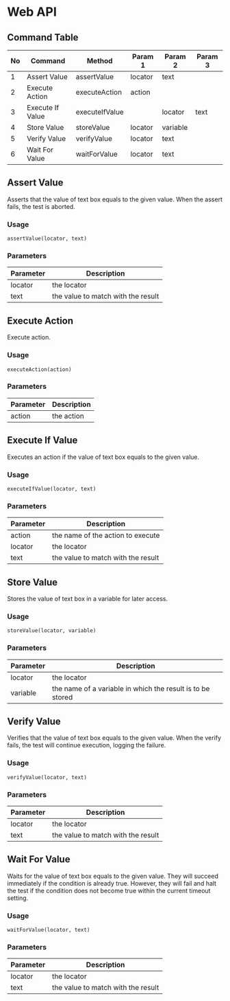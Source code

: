 # Web API

## Command Table

No | Command | Method | Param 1 | Param 2 | Param 3
--------- | --------- | --------- | --------- | --------- | ---------
1 | Assert Value | assertValue | locator | text | 
2 | Execute Action | executeAction | action |  | 
3 | Execute If Value | executeIfValue |  | locator | text
4 | Store Value | storeValue | locator | variable | 
5 | Verify Value | verifyValue | locator | text | 
6 | Wait For Value | waitForValue | locator | text | 

## Assert Value

Asserts that the value of text box equals to the given value. When the assert fails, the test is aborted.

### Usage

`
assertValue(locator, text)
`

### Parameters

Parameter | Description
--------- | -----------
locator | the locator
text | the value to match with the result

## Execute Action

Execute action.

### Usage

`
executeAction(action)
`

### Parameters

Parameter | Description
--------- | -----------
action | the action

## Execute If Value

Executes an action if the value of text box equals to the given value.

### Usage

`
executeIfValue(locator, text)
`

### Parameters

Parameter | Description
--------- | -----------
action | the name of the action to execute
locator | the locator
text | the value to match with the result

## Store Value

Stores the value of text box in a variable for later access.

### Usage

`
storeValue(locator, variable)
`

### Parameters

Parameter | Description
--------- | -----------
locator | the locator
variable | the name of a variable in which the result is to be stored

## Verify Value

Verifies that the value of text box equals to the given value. When the verify fails, the test will continue execution, logging the failure.

### Usage

`
verifyValue(locator, text)
`

### Parameters

Parameter | Description
--------- | -----------
locator | the locator
text | the value to match with the result

## Wait For Value

Waits for the value of text box equals to the given value. They will succeed immediately if the condition is already true. However, they will fail and halt the test if the condition does not become true within the current timeout setting.

### Usage

`
waitForValue(locator, text)
`

### Parameters

Parameter | Description
--------- | -----------
locator | the locator
text | the value to match with the result

